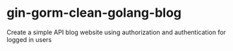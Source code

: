 # gin-gorm-clean-golang-blog
Create a simple API blog website using authorization and authentication for logged in users
